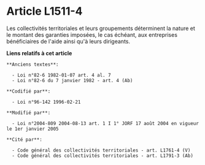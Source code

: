 # Article L1511-4

Les collectivités territoriales et leurs groupements déterminent la nature et le montant des garanties imposées, le cas
échéant, aux entreprises bénéficiaires de l'aide ainsi qu'à leurs dirigeants.

**Liens relatifs à cet article**

	**Anciens textes**:

	  - Loi n°82-6 1982-01-07 art. 4 al. 7
	  - Loi n°82-6 du 7 janvier 1982 - art. 4 (Ab)

	**Codifié par**:

	  - Loi n°96-142 1996-02-21

	**Modifié par**:

	  - Loi n°2004-809 2004-08-13 art. 1 I 1° JORF 17 août 2004 en vigueur le 1er janvier 2005

	**Cité par**:

	  - Code général des collectivités territoriales - art. L1761-4 (V)
	  - Code général des collectivités territoriales - art. L1791-3 (Ab)
